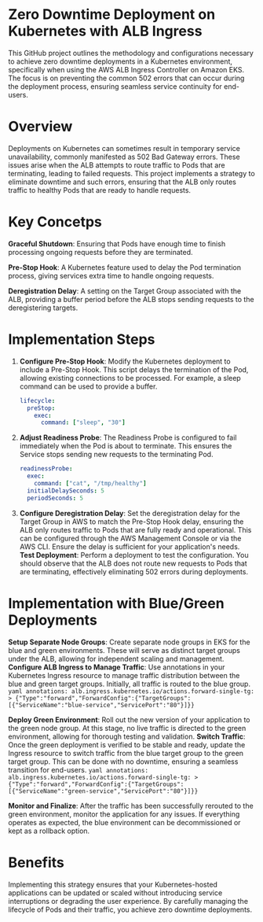 # Zero Downtime Deployment on Kubernetes with ALB Ingress

This GitHub project outlines the methodology and configurations necessary to achieve zero downtime deployments in a Kubernetes environment, specifically when using the AWS ALB Ingress Controller on Amazon EKS. The focus is on preventing the common 502 errors that can occur during the deployment process, ensuring seamless service continuity for end-users.


# Overview

Deployments on Kubernetes can sometimes result in temporary service unavailability, commonly manifested as 502 Bad Gateway errors. These issues arise when the ALB attempts to route traffic to Pods that are terminating, leading to failed requests. This project implements a strategy to eliminate downtime and such errors, ensuring that the ALB only routes traffic to healthy Pods that are ready to handle requests.


# Key Concetps

**Graceful Shutdown**: Ensuring that Pods have enough time to finish processing ongoing requests before they are terminated.

**Pre-Stop Hook**: A Kubernetes feature used to delay the Pod termination process, giving services extra time to handle ongoing requests.

**Deregistration Delay**: A setting on the Target Group associated with the ALB, providing a buffer period before the ALB stops sending requests to the deregistering targets.



# Implementation Steps

1. **Configure Pre-Stop Hook**: Modify the Kubernetes deployment to include a Pre-Stop Hook. This script delays the termination of the Pod, allowing existing connections to be processed. For example, a sleep command can be used to provide a buffer.
    ```yaml
    lifecycle:
      preStop:
        exec:
          command: ["sleep", "30"]

2. **Adjust Readiness Probe**: The Readiness Probe is configured to fail immediately when the Pod is about to terminate. This ensures the Service stops sending new requests to the terminating Pod.
    ```yaml
    readinessProbe:
      exec:
        command: ["cat", "/tmp/healthy"]
      initialDelaySeconds: 5
      periodSeconds: 5
    ```


3. **Configure Deregistration Delay**: Set the deregistration delay for the Target Group in AWS to match the Pre-Stop Hook delay, ensuring the ALB only routes traffic to Pods that are fully ready and operational.
This can be configured through the AWS Management Console or via the AWS CLI.
Ensure the delay is sufficient for your application's needs.
**Test Deployment**: Perform a deployment to test the configuration. You should observe that the ALB does not route new requests to Pods that are terminating, effectively eliminating 502 errors during deployments.



# Implementation with Blue/Green Deployments

**Setup Separate Node Groups**: Create separate node groups in EKS for the blue and green environments. These will serve as distinct target groups under the ALB, allowing for independent scaling and management.
**Configure ALB Ingress to Manage Traffic**: Use annotations in your Kubernetes Ingress resource to manage traffic distribution between the blue and green target groups. Initially, all traffic is routed to the blue group.
    ```yaml
    annotations:
      alb.ingress.kubernetes.io/actions.forward-single-tg: >
        {"Type":"forward","ForwardConfig":{"TargetGroups":[{"ServiceName":"blue-service","ServicePort":"80"}]}}
    ```

**Deploy Green Environment**: Roll out the new version of your application to the green node group. At this stage, no live traffic is directed to the green environment, allowing for thorough testing and validation.
**Switch Traffic**: Once the green deployment is verified to be stable and ready, update the Ingress resource to switch traffic from the blue target group to the green target group. This can be done with no downtime, ensuring a seamless transition for end-users.
    ```yaml
    annotations:
      alb.ingress.kubernetes.io/actions.forward-single-tg: >
        {"Type":"forward","ForwardConfig":{"TargetGroups":[{"ServiceName":"green-service","ServicePort":"80"}]}}
    ```

**Monitor and Finalize**: After the traffic has been successfully rerouted to the green environment, monitor the application for any issues. If everything operates as expected, the blue environment can be decommissioned or kept as a rollback option.



# Benefits

Implementing this strategy ensures that your Kubernetes-hosted applications can be updated or scaled without introducing service interruptions or degrading the user experience. By carefully managing the lifecycle of Pods and their traffic, you achieve zero downtime deployments.




